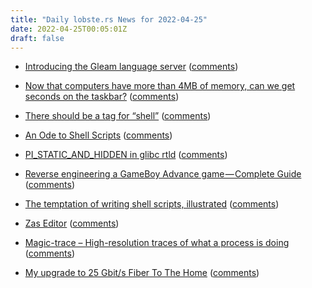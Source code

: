 ```yaml
---
title: "Daily lobste.rs News for 2022-04-25"
date: 2022-04-25T00:05:01Z
draft: false
---
```






- [Introducing the Gleam language server](https://gleam.run/news/v0.21-introducing-the-gleam-language-server/)
  ([comments](https://lobste.rs/s/4halxf/introducing_gleam_language_server))



- [Now that computers have more than 4MB of memory, can we get seconds on the taskbar?](https://devblogs.microsoft.com/oldnewthing/20220411-00/?p=106456)
  ([comments](https://lobste.rs/s/l7mzzs/now_computers_have_more_than_4mb_memory))



- [There should be a tag for “shell”]()
  ([comments](https://lobste.rs/s/fwjofs/there_should_be_tag_for_shell))



- [An Ode to Shell Scripts](https://twitter.com/marekgibney/status/1518156180085948416)
  ([comments](https://lobste.rs/s/z9xccy/ode_shell_scripts))



- [PI_STATIC_AND_HIDDEN in glibc rtld](https://maskray.me/blog/2022-04-24-pi-static-and-hidden-in-glibc-rtld)
  ([comments](https://lobste.rs/s/dpp61c/pi_static_hidden_glibc_rtld))



- [Reverse engineering a GameBoy Advance game — Complete Guide](https://macabeus.medium.com/reverse-engineering-a-gameboy-advance-game-introduction-ec185bd8e02)
  ([comments](https://lobste.rs/s/xrfha5/reverse_engineering_gameboy_advance))



- [The temptation of writing shell scripts, illustrated](https://utcc.utoronto.ca/~cks/space/blog/programming/ShellScriptTemptation)
  ([comments](https://lobste.rs/s/tdhixw/temptation_writing_shell_scripts))



- [Zas Editor](https://www.zeditor.app)
  ([comments](https://lobste.rs/s/rmj8i5/zas_editor))



- [Magic-trace – High-resolution traces of what a process is doing](https://github.com/janestreet/magic-trace)
  ([comments](https://lobste.rs/s/qf4huq/magic_trace_high_resolution_traces_what))



- [My upgrade to 25 Gbit/s Fiber To The Home](https://michael.stapelberg.ch/posts/2022-04-23-fiber7-25gbit-upgrade/)
  ([comments](https://lobste.rs/s/ufctcb/my_upgrade_25_gbit_s_fiber_home))


